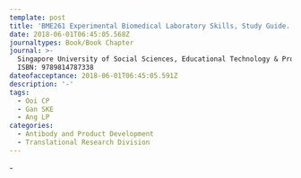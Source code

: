 ```yaml
---
template: post
title: 'BME261 Experimental Biomedical Laboratory Skills, Study Guide. '
date: 2018-06-01T06:45:05.568Z
journaltypes: Book/Book Chapter
journal: >-
  Singapore University of Social Sciences, Educational Technology & Production,
  ISBN: 9789814787338
dateofacceptance: 2018-06-01T06:45:05.591Z
description: '-'
tags:
  - Ooi CP
  - Gan SKE
  - Ang LP
categories:
  - Antibody and Product Development
  - Translational Research Division
---
```

\-
